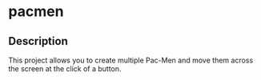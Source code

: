 # pacmen

## Description

This project allows you to create multiple Pac-Men and move them across the screen at the click of a button. 

